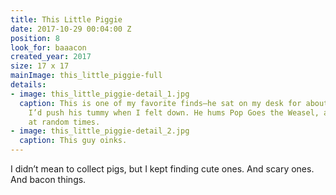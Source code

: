 ```yaml
---
title: This Little Piggie
date: 2017-10-29 00:04:00 Z
position: 8
look_for: baaacon
created_year: 2017
size: 17 x 17
mainImage: this_little_piggie-full
details:
- image: this_little_piggie-detail_1.jpg
  caption: This is one of my favorite finds—he sat on my desk for about a year, and
    I’d push his tummy when I felt down. He hums Pop Goes the Weasel, and then farts
    at random times.
- image: this_little_piggie-detail_2.jpg
  caption: This guy oinks.
---
```


I didn’t mean to collect pigs, but I kept finding cute ones. And scary ones. And bacon things.
